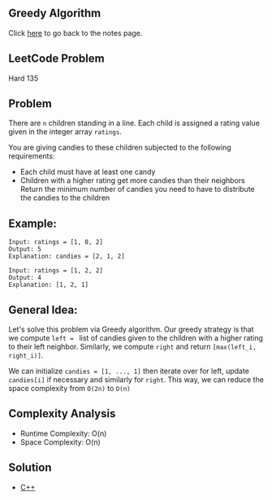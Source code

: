 ## Greedy Algorithm
Click [here](../notes.md) to go back to the notes page.

## LeetCode Problem
Hard 135

## Problem
There are `n` children standing in a line. Each child is assigned a rating value given in the integer array `ratings`.

You are giving candies to these children subjected to the following requirements:
- Each child must have at least one candy
- Children with a higher rating get more candies than their neighbors
Return the minimum number of candies you need to have to distribute the candies to the children

## Example:
```
Input: ratings = [1, 0, 2]
Output: 5
Explanation: candies = [2, 1, 2]

Input: ratings = [1, 2, 2]
Output: 4
Explanation: [1, 2, 1]
```

## General Idea:
Let's solve this problem via Greedy algorithm. Our greedy strategy is that we compute `left = ` list of candies given to the children with a higher rating to their left neighbor. Similarly, we compute `right` and return `[max(left_i, right_i)]`.

We can initialize `candies = [1, ..., 1]` then iterate over for left, update `candies[i]` if necessary and similarly for `right`. This way, we can reduce the space complexity from `O(2n)` to `O(n)`

## Complexity Analysis
- Runtime Complexity: O(n)
- Space Complexity: O(n)

## Solution
- [C++](./solution.cpp)

